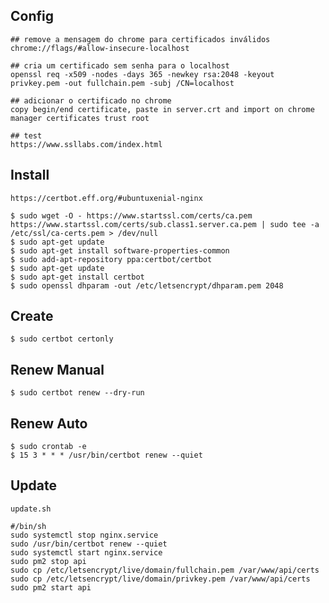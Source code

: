 ## Config

    ## remove a mensagem do chrome para certificados inválidos
    chrome://flags/#allow-insecure-localhost

    ## cria um certificado sem senha para o localhost
    openssl req -x509 -nodes -days 365 -newkey rsa:2048 -keyout privkey.pem -out fullchain.pem -subj /CN=localhost

    ## adicionar o certificado no chrome
    copy begin/end certificate, paste in server.crt and import on chrome manager certificates trust root

    ## test
    https://www.ssllabs.com/index.html

## Install

    https://certbot.eff.org/#ubuntuxenial-nginx

    $ sudo wget -O - https://www.startssl.com/certs/ca.pem https://www.startssl.com/certs/sub.class1.server.ca.pem | sudo tee -a /etc/ssl/ca-certs.pem > /dev/null
    $ sudo apt-get update
    $ sudo apt-get install software-properties-common
    $ sudo add-apt-repository ppa:certbot/certbot
    $ sudo apt-get update
    $ sudo apt-get install certbot
    $ sudo openssl dhparam -out /etc/letsencrypt/dhparam.pem 2048

## Create

    $ sudo certbot certonly

## Renew Manual

    $ sudo certbot renew --dry-run

## Renew Auto

    $ sudo crontab -e
    $ 15 3 * * * /usr/bin/certbot renew --quiet

## Update

    update.sh

    #/bin/sh
    sudo systemctl stop nginx.service
    sudo /usr/bin/certbot renew --quiet
    sudo systemctl start nginx.service
    sudo pm2 stop api
    sudo cp /etc/letsencrypt/live/domain/fullchain.pem /var/www/api/certs
    sudo cp /etc/letsencrypt/live/domain/privkey.pem /var/www/api/certs
    sudo pm2 start api
